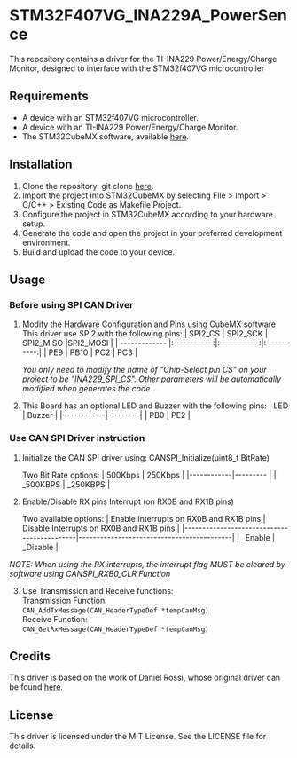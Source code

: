 # STM32F407VG_INA229A_PowerSence
This repository contains a driver for the TI-INA229 Power/Energy/Charge Monitor, designed to interface with the STM32f407VG microcontroller

## Requirements
* A device with an STM32f407VG microcontroller.
* A device with an TI-INA229 Power/Energy/Charge Monitor.
* The STM32CubeMX software, available [here](https://www.st.com/en/development-tools/stm32cubemx.html).

## Installation
1. Clone the repository:
git clone [here](https://github.com/Mahmoud-Sharabati/STM32F407VG_INA229A_PowerSence.git).
2. Import the project into STM32CubeMX by selecting File > Import > C/C++ > Existing Code as Makefile Project.
3. Configure the project in STM32CubeMX according to your hardware setup.
4. Generate the code and open the project in your preferred development environment.
5. Build and upload the code to your device.

## Usage

### Before using SPI CAN Driver
1. Modify the Hardware Configuration and Pins using CubeMX software
    This driver use SPI2 with the following pins:
    | SPI2_CS       | SPI2_SCK    | SPI2_MISO   |SPI2_MOSI   |
    | ------------- |:-----------:|:-----------:|:----------:|
    | PE9	    | PB10	  | PC2        | PC3	     |

																		
	*You only need to modify the name of "Chip-Select pin CS" on your project to be "INA229_SPI_CS".*
	*Other parameters will be automatically modified when generates the code*

2. This Board has an optional LED and Buzzer with the following pins:
   | LED	| Buzzer  |
   |------------|---------|
   | PB0	| PE2	  |

 ### Use CAN SPI Driver instruction
1. Initialize the CAN SPI driver using: CANSPI_Initialize(uint8_t BitRate)

	Two Bit Rate options:
   | 500Kbps	| 250Kbps  |
   |------------|--------- |
   | _500KBPS	| _250KBPS |
       
2. Enable/Disable RX pins Interrupt (on RX0B and RX1B pins)

	Two available options:
   | Enable Interrupts on RX0B and RX1B pins	| Disable Interrupts on RX0B and RX1B pins  |
   |--------------------------------------------|-------------------------------------------|
   | _Enable					| _Disable	  			    |

_NOTE: When using the RX interrupts, the interrupt flag MUST be cleared by software using CANSPI_RXB0_CLR Function_
 
3. Use Transmission and Receive functions:\
Transmission Function:\
`CAN_AddTxMessage(CAN_HeaderTypeDef *tempCanMsg)`\
Receive Function:\
`CAN_GetRxMessage(CAN_HeaderTypeDef *tempCanMsg)`

## Credits
This driver is based on the work of Daniel Rossi, whose original driver can be found [here](https://github.com/ProjectoOfficial/STM32/tree/main/STM32_MCP2515).

## License
This driver is licensed under the MIT License. See the LICENSE file for details.
